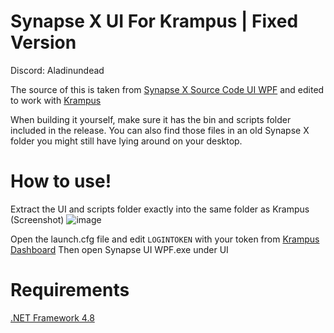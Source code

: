 # Synapse X UI For Krampus | Fixed Version
Discord: Aladinundead

The source of this is taken from [Synapse X Source Code UI WPF](https://github.com/Acrillis/SynapseX/tree/master/Synapse%20UI%20WPF) and edited to work with [Krampus](https://krampus.gg/)

When building it yourself, make sure it has the bin and scripts folder included in the release. You can also find those files in an old Synapse X folder you might still have lying around on your desktop.

# How to use!
Extract the UI and scripts folder exactly into the same folder as Krampus (Screenshot)
![image](https://i.imgur.com/NdSCEkL.png)

Open the launch.cfg file and edit ```LOGINTOKEN``` with your token from [Krampus Dashboard](https://loader.live/dashboard)
Then open Synapse UI WPF.exe under UI

# Requirements
[.NET Framework 4.8](https://dotnet.microsoft.com/en-us/download/dotnet-framework/thank-you/net48-web-installer)
